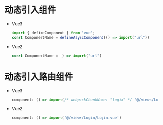 # 动态引入组件

- Vue3

  ```javascript
  import { defineComponent } from 'vue';
  const ComponentName = defineAsyncComponent(() => import("url"))
  ```

- Vue2

  ```javascript
  const ComponentName = () => import("url")
  ```

  

# 动态引入路由组件

- Vue3

  ```javascript
  component: () => import(/* webpackChunkName: "login" */ '@/views/Login/Login.vue'),
  ```

- Vue2

  ```javascript
  component: () => import('@/views/Login/Login.vue'),
  ```

  